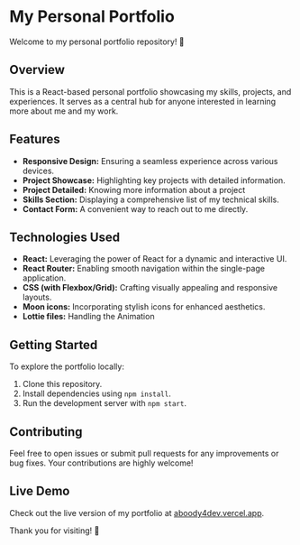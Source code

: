 # My Personal Portfolio

Welcome to my personal portfolio repository! 🚀

## Overview

This is a React-based personal portfolio showcasing my skills, projects, and experiences. It serves as a central hub for anyone interested in learning more about me and my work.

## Features

- **Responsive Design:** Ensuring a seamless experience across various devices.
- **Project Showcase:** Highlighting key projects with detailed information.
- **Project Detailed:** Knowing more information about a project
- **Skills Section:** Displaying a comprehensive list of my technical skills.
- **Contact Form:** A convenient way to reach out to me directly.

## Technologies Used

- **React:** Leveraging the power of React for a dynamic and interactive UI.
- **React Router:** Enabling smooth navigation within the single-page application.
- **CSS (with Flexbox/Grid):** Crafting visually appealing and responsive layouts.
- **Moon icons:** Incorporating stylish icons for enhanced aesthetics.
- **Lottie files:** Handling the Animation 

## Getting Started

To explore the portfolio locally:

1. Clone this repository.
2. Install dependencies using `npm install`.
3. Run the development server with `npm start`.

## Contributing

Feel free to open issues or submit pull requests for any improvements or bug fixes. Your contributions are highly welcome!

## Live Demo

Check out the live version of my portfolio at [aboody4dev.vercel.app](#).

Thank you for visiting! 🌟
